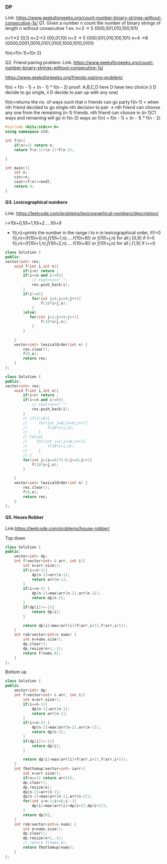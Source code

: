 ### DP

Link: https://www.geeksforgeeks.org/count-number-binary-strings-without-consecutive-1s/
Q1. Given a number n count the number of binary strings of length n without consecutive 1
ex: n=3 -> 5 {000,001,010,100,101}

n=1->2 {0,1}
n=2->3 {00,01,10}
n=3 -> 5 {000,001,010,100,101}
n=4 ->8 {0000,0001,0010,0101,0100,1000,1010,0101}

f(n)=f(n-1)+f(n-2)

Q2. Friend pairing problem:
Link: https://www.geeksforgeeks.org/count-number-binary-strings-without-consecutive-1s/

https://www.geeksforgeeks.org/friends-pairing-problem/

f(n) = f(n - 1) + (n - 1) \* f(n - 2)
proof: A,B,C,D here D have two choice (i D decide to go single, ii D decide to pair up with any one)

f(n)=returns the no. of ways such that n friends can go party
f(n-1) = when nth friend decided to go single
nth decision to pair -> nth friend can choose any one from the remaining (n-1) friends. nth friend can choose in (n-1)C1 ways and remaining will go in f(n-2) ways
so
f(n) = f(n - 1) + (n - 1) \* f(n - 2)

```CPP
#include <bits/stdc++.h>
using namespace std;

int f(n){
    if(n<=2) return n;
    return f(n-1)+(n-1)*f(n-2);

}

int main(){
    int n;
    cin>>n;
    cout<<f(n)<<endl;
    return 0;
}
```

#### Q3. Lexicographical numbers

Link: https://leetcode.com/problems/lexicographical-numbers/description/

i->10*i+0,10*i+1,10*i+2.....10*i+9

- f(i,n)=prints the number in the range i to n in lexicographical order, ifi!=0
  f(i,n)={f(10*i+0,n),f(10*i+1,n).....f(10*i+9)} or f(10*i+j,n) for all j [0,9] if i!=0
  f(i,n)={f(10*i+1,n),f(10*i+2,n).....f(10*i+9)} or f(10*i+j,n) for all j [1,9] if i==0

```CPP
class Solution {
public:
vector<int> res;
    void f(int i,int n){
        if(i>n) return ;
        if(i<=n and i!=0){
            // cout<<i<<" ";
            res.push_back(i);
        }
        if(i!=0){
            for(int j=0;j<=9;j++){
                f(10*i+j,n);
            }
        }else{
           for(int j=1;j<=9;j++){
                f(10*i+j,n);
            }
        }

    }
    vector<int> lexicalOrder(int n) {
        res.clear();
        f(0,n);
        return res;
    }
};
```

```CPP
class Solution {
public:
vector<int> res;
    void f(int i,int n){
        if(i>n) return ;
        if(i<=n and i!=0){
            // cout<<i<<" ";
            res.push_back(i);
        }
        // if(i!=0){
        //     for(int j=0;j<=9;j++){
        //         f(10*i+j,n);
        //     }
        // }else{
        //    for(int j=1;j<=9;j++){
        //         f(10*i+j,n);
        //     }
        // }
        for(int j=(i==0)?1:0;j<=9;j++){
            f(10*i+j,n);
        }

    }
    vector<int> lexicalOrder(int n) {
        res.clear();
        f(0,n);
        return res;
    }
};
```

#### Q5. House Robber

Link:https://leetcode.com/problems/house-robber/

Top down

```CPP
class Solution {
public:
    vector<int> dp;
    int f(vector<int> & arr, int i){
        int n=arr.size();
        if(i==n-1){
            dp[n-1]=arr[n-1];
            return arr[n-1];
        }
        if(i==n-2) {
            dp[n-2]=max(arr[n-2],arr[n-1]);
            return dp[n-2];
        }
        if(dp[i]!=-1){
            return dp[i];
        }

        return dp[i]=max(arr[i]+f(arr,i+2),f(arr,i+1));
    }
    int rob(vector<int>& nums) {
        int n=nums.size();
        dp.clear();
        dp.resize(n+1,-1);
        return f(nums,0);
    }
};
```

Bottom up

```CPP
class Solution {
public:
    vector<int> dp;
    int f(vector<int> & arr, int i){
        int n=arr.size();
        if(i==n-1){
            dp[n-1]=arr[n-1];
            return arr[n-1];
        }
        if(i==n-2) {
            dp[n-2]=max(arr[n-2],arr[n-1]);
            return dp[n-2];
        }
        if(dp[i]!=-1){
            return dp[i];
        }

        return dp[i]=max(arr[i]+f(arr,i+2),f(arr,i+1));
    }
    int fbottomup(vector<int> &arr){
        int n=arr.size();
        if(n==1) return arr[0];
        dp.clear();
        dp.resize(n);
        dp[n-1]=arr[n-1];
        dp[n-2]=max(arr[n-1],arr[n-2]);
        for(int i=n-3;i>=0;i--){
            dp[i]=max(arr[i]+dp[i+2],dp[i+1]);
        }
        return dp[0];
    }
    int rob(vector<int>& nums) {
        int n=nums.size();
        dp.clear();
        dp.resize(n+1,-1);
        // return f(nums,0);
        return fbottomup(nums);
    }
};
```
